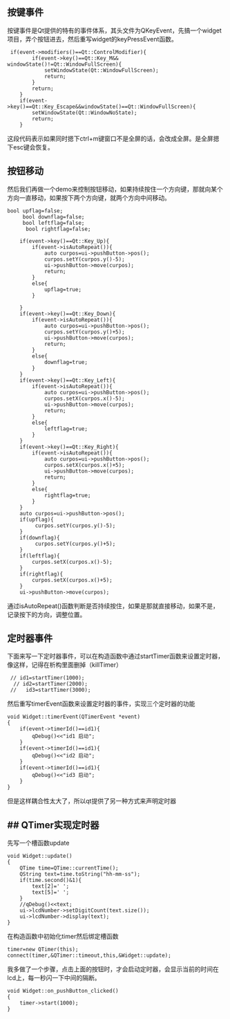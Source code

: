 ﻿## 按键事件
按键事件是Qt提供的特有的事件体系，其头文件为QKeyEvent，先搞一个widget项目，弄个按钮进去，然后重写widget的keyPressEvent函数。
```
 if(event->modifiers()==Qt::ControlModifier){
        if(event->key()==Qt::Key_M&& windowState()!=Qt::WindowFullScreen){
            setWindowState(Qt::WindowFullScreen);
            return;
        }
        return;
    }
    if(event->key()==Qt::Key_Escape&&windowState()==Qt::WindowFullScreen){
        setWindowState(Qt::WindowNoState);
        return;
    }
```
这段代码表示如果同时摁下ctrl+m键窗口不是全屏的话，会改成全屏。是全屏摁下esc键会恢复。
## 按钮移动
然后我们再做一个demo来控制按钮移动，如果持续按住一个方向键，那就向某个方向一直移动，如果按下两个方向键，就两个方向中间移动。
```
bool upflag=false;
     bool downflag=false;
     bool leftflag=false;
      bool rightflag=false;

    if(event->key()==Qt::Key_Up){
        if(event->isAutoRepeat()){
            auto curpos=ui->pushButton->pos();
            curpos.setY(curpos.y()-5);
            ui->pushButton->move(curpos);
            return;
        }
        else{
            upflag=true;
        }

    }
    if(event->key()==Qt::Key_Down){
        if(event->isAutoRepeat()){
            auto curpos=ui->pushButton->pos();
            curpos.setY(curpos.y()+5);
            ui->pushButton->move(curpos);
            return;
        }
        else{
            downflag=true;
        }
    }
    if(event->key()==Qt::Key_Left){
        if(event->isAutoRepeat()){
            auto curpos=ui->pushButton->pos();
            curpos.setX(curpos.x()-5);
            ui->pushButton->move(curpos);
            return;
        }
        else{
            leftflag=true;
        }
    }
    if(event->key()==Qt::Key_Right){
        if(event->isAutoRepeat()){
            auto curpos=ui->pushButton->pos();
            curpos.setX(curpos.x()+5);
            ui->pushButton->move(curpos);
            return;
        }
        else{
            rightflag=true;
        }
    }
    auto curpos=ui->pushButton->pos();
    if(upflag){
         curpos.setY(curpos.y()-5);
    }
    if(downflag){
         curpos.setY(curpos.y()+5);
    }
    if(leftflag){
        curpos.setX(curpos.x()-5);
    }
    if(rightflag){
        curpos.setX(curpos.x()+5);
    }
    ui->pushButton->move(curpos);
```
通过isAutoRepeat()函数判断是否持续按住，如果是那就直接移动，如果不是，记录按下的方向，调整位置。
## 定时器事件
下面来写一下定时器事件，可以在构造函数中通过startTimer函数来设置定时器，像这样，记得在析构里面删掉（killTimer）
```
 // id1=startTimer(1000);
  // id2=startTimer(2000);
 //   id3=startTimer(3000);
```
然后重写timerEvent函数来设置定时器的事件，实现三个定时器的功能
```
void Widget::timerEvent(QTimerEvent *event)
{
    if(event->timerId()==id1){
        qDebug()<<"id1 启动";
    }
    if(event->timerId()==id1){
        qDebug()<<"id2 启动";
    }
    if(event->timerId()==id1){
        qDebug()<<"id3 启动";
    }
}
```
但是这样耦合性太大了，所以qt提供了另一种方式来声明定时器
## ## QTimer实现定时器
先写一个槽函数update
```
void Widget::update()
{
    QTime time=QTime::currentTime();
    QString text=time.toString("hh-mm-ss");
    if(time.second()&1){
        text[2]=' ';
        text[5]=' ';
    }
    //qDebug()<<text;
    ui->lcdNumber->setDigitCount(text.size());
    ui->lcdNumber->display(text);
}
```
在构造函数中初始化timer然后绑定槽函数
```
timer=new QTimer(this);
connect(timer,&QTimer::timeout,this,&Widget::update);
```
我多做了一个步骤，点击上面的按钮时，才会启动定时器，会显示当前的时间在lcd上，每一秒闪一下中间的隔断。
```
void Widget::on_pushButton_clicked()
{
    timer->start(1000);
}
```


